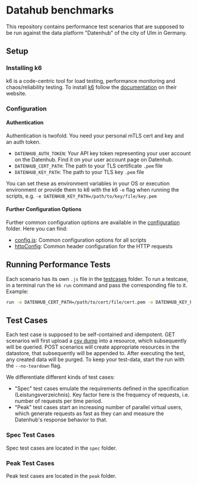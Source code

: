 # Datahub benchmarks

This repository contains performance test scenarios that are supposed to be run against the data platform "Datenhub" of the city of Ulm in Germany.

## Setup

### Installing k6

k6 is a code-centric tool for load testing, performance monitoring and chaos/reliability testing.
To install [k6](https://k6.io/) follow the [documentation](https://k6.io/docs/getting-started/installation/) on their website.

### Configuration

#### Authentication

Authentication is twofold. You need your personal mTLS cert and key and an auth token.

- `DATENHUB_AUTH_TOKEN`: Your API key token representing your user account on the Datenhub. Find it on your user account page on Datenhub.
- `DATENHUB_CERT_PATH`: The path to your TLS certificate `.pem` file
- `DATENHUB_KEY_PATH`: The path to your TLS key `.pem` file

You can set these as environment variables in your OS or execution environment or provide them to k6 with the k6 `-e` flag when running the scripts, e.g. `-e DATENHUB_KEY_PATH=/path/to/key/file/key.pem`

#### Further Configuration Options

Further common configuration options are available in the [configuration](./config/) folder. Here you can find:

- [config.js](config/config.js): Common configuration options for all scripts
- [httpConfig](config/httpConfig.js): Common header configuration for the HTTP requests

## Running Performance Tests

Each scenario has its own `.js` file in the [testcases](./testcases/) folder. To run a testcase, in a terminal run the `k6 run` command and pass the corresponding file to it. Example:

```sh
run -e DATENHUB_CERT_PATH=/path/to/cert/file/cert.pem -e DATENHUB_KEY_PATH=/path/to/key/file/key.pem -e DATENHUB_AUTH_TOKEN=XXX ./testcases/spec/spec_III.1_test-datenhub_platform-api_get_1rps_1resource.js
```

## Test Cases

Each test case is supposed to be self-contained and idempotent. GET scenarios will first upload  a [csv dump](k6/dump.csv) into a resource, which subsequently will be queried. POST scenarios will create appropriate resources in the datastore, that subsequently will be appended to. After executing the test, any created data will be purged. To keep your test-data, start the run with the `--no-teardown` flag.

We differentiate different kinds of test cases:

- "Spec" test cases emulate the requirements defined in the specification (Leistungsverzeichnis). Key factor here is the frequency of requests, i.e. number of requests per time period.
- "Peak" test cases start an increasing number of parallel virtual users, which generate requests as fast as they can and measure the Datenhub's response behavior to that.

### Spec Test Cases

Spec test cases are located in the `spec` folder.

### Peak Test Cases

Peak test cases are located in the `peak` folder.
